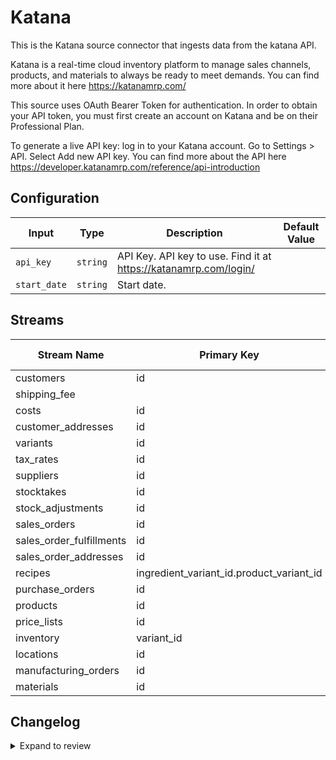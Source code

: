 # Katana
This is the Katana source connector that ingests data from the katana API.

Katana is a real-time cloud inventory platform to manage sales channels, products, and materials to always be ready to meet demands.  You can find more about it here https://katanamrp.com/

This source uses OAuth Bearer Token for authentication. In order to obtain your API token, you must first create an account on Katana and be on their Professional Plan. 

To generate a live API key: log in to your Katana account.  Go to Settings &gt; API. Select Add new API key. You can find more about the API here https://developer.katanamrp.com/reference/api-introduction

## Configuration

| Input | Type | Description | Default Value |
|-------|------|-------------|---------------|
| `api_key` | `string` | API Key. API key to use. Find it at https://katanamrp.com/login/ |  |
| `start_date` | `string` | Start date.  |  |

## Streams
| Stream Name | Primary Key | Pagination | Supports Full Sync | Supports Incremental |
|-------------|-------------|------------|---------------------|----------------------|
| customers | id | DefaultPaginator | ✅ |  ✅  |
| shipping_fee |  | DefaultPaginator | ✅ |  ❌  |
| costs | id | DefaultPaginator | ✅ |  ✅  |
| customer_addresses | id | DefaultPaginator | ✅ |  ✅  |
| variants | id | DefaultPaginator | ✅ |  ✅  |
| tax_rates | id | DefaultPaginator | ✅ |  ✅  |
| suppliers | id | DefaultPaginator | ✅ |  ✅  |
| stocktakes | id | DefaultPaginator | ✅ |  ✅  |
| stock_adjustments | id | DefaultPaginator | ✅ |  ✅  |
| sales_orders | id | DefaultPaginator | ✅ |  ✅  |
| sales_order_fulfillments | id | DefaultPaginator | ✅ |  ❌  |
| sales_order_addresses | id | DefaultPaginator | ✅ |  ✅  |
| recipes | ingredient_variant_id.product_variant_id | DefaultPaginator | ✅ |  ✅  |
| purchase_orders | id | DefaultPaginator | ✅ |  ✅  |
| products | id | DefaultPaginator | ✅ |  ✅  |
| price_lists | id | DefaultPaginator | ✅ |  ❌  |
| inventory | variant_id | DefaultPaginator | ✅ |  ❌  |
| locations | id | DefaultPaginator | ✅ |  ✅  |
| manufacturing_orders | id | DefaultPaginator | ✅ |  ✅  |
| materials | id | DefaultPaginator | ✅ |  ✅  |

## Changelog

<details>
  <summary>Expand to review</summary>

| Version          | Date              | Pull Request | Subject        |
|------------------|-------------------|--------------|----------------|
| 0.0.1 | 2024-10-12 | | Initial release by [@aazam-gh](https://github.com/aazam-gh) via Connector Builder |

</details>
